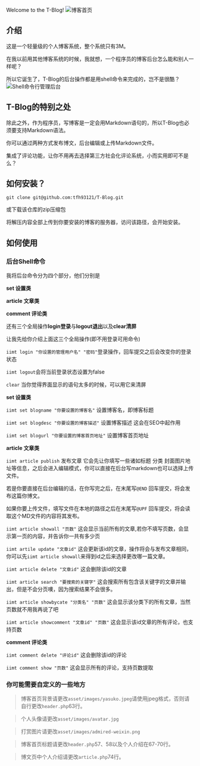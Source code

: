 Welcome to the T-Blog!
![博客首页](http://i4.buimg.com/4899/f52e108f18befc7e.png)
## 介绍
这是一个轻量级的个人博客系统，整个系统只有3M。

在我以前用其他博客系统的时候，我就想，一个程序员的博客后台怎么能和别人一样呢？

所以它诞生了，T-Blog的后台操作都是用shell命令来完成的，岂不是很酷？
![Shell命令行管理后台](http://i4.buimg.com/4899/3ef892d4321fd62b.png)

## T-Blog的特别之处
除此之外，作为程序员，写博客是一定会用Markdown语句的，所以T-Blog也必须要支持Markdown语法。

你可以通过两种方式发布博文，后台编辑或上传Markdown文件。

集成了评论功能，让你不用再去选择第三方社会化评论系统，小而实用即可不是么？


## 如何安装？
`git clone git@github.com:tfh93121/T-Blog.git`

或下载该仓库的zip压缩包

将解压内容全部上传到你要安装的博客的服务器，访问该路径，会开始安装。

## 如何使用
### 后台Shell命令
我将后台命令分为四个部分，他们分别是

**set 设置类**

**article 文章类**

**comment 评论类**

还有三个全局操作**login登录**与**logout退出**以及**clear清屏**

让我先给你介绍上面这三个全局操作(即不用登录可用命令)

`iimt login "你设置的管理用户名" "密码"`登录操作，回车提交之后会改变你的登录状态

`iimt logout`会将当前登录状态设置为false

`clear` 当你觉得界面显示的语句太多的时候，可以用它来清屏

**set 设置类**

`iimt set blogname "你要设置的博客名"` 设置博客名，即博客标题

`iimt set blogdesc "你要设置的博客描述"` 设置博客描述 这会在SEO中起作用

`iimt set blogurl "你要设置的博客首页地址"` 设置博客首页地址

**article 文章类**

`iimt article publish` 发布文章 它会先让你填写一些诸如标题 分类 封面图片地址等信息，之后会进入编辑模式，你可以直接在后台写markdown也可以选择上传文件。

若是你要直接在后台编辑的话，在你写完之后，在末尾写`@END` 回车提交，将会发布这篇你博文。

如果你要上传文件，填写文件在本地的路径之后在末尾写`@UPF` 回车提交，将会读取这个MD文件的内容将其发布。

`iimt article showall "页数"` 这会显示当前所有的文章,若你不填写页数，会显示第一页的内容，并告诉你一共有多少页

`iimt artile update "文章id"` 这会更新该id的文章，操作将会与发布文章相同，你可以先`iimt article showall`来得到id之后来选择更改哪一篇文章。

`iimt article delete "文章id"` 这会删除该id的文章

`iimt article search "要搜索的关键字"` 这会搜索所有包含该关键字的文章并输出，但是不会分页噢，因为搜索结果不会很多。

`iimt article showbycate "分类名" "页数"` 这会显示该分类下的所有文章，当然页数就不用我再说了吧

`iimt article showcomment "文章id" "页数"` 这会显示该id文章的所有评论，也支持页数

**comment 评论类**

`iimt comment delete "评论id"` 这会删除该id的评论

`iimt comment show "页数"`  这会显示所有的评论，支持页数提取 


### 你可能需要自定义的一些地方

>博客首页背景请更改`asset/images/yasuko.jpeg`请使用jpeg格式，否则请自行更改`header.php`63行。

>个人头像请更改`asset/images/avatar.jpg`

>打赏图片请更改`asset/images/admired-weixin.png`

>博客首页标题请更改`header.php`57、58以及个人介绍在67-70行。

>博文页中个人介绍请更改`article.php`74行。

